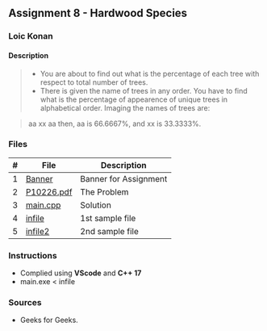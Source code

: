 ## Assignment 8 - Hardwood Species

### Loic Konan

#### Description

> - You are about to find out what is the percentage of each tree with respect to total number of trees.
> - There is given the name of trees in any order. You have to find what is the percentage of appearence of unique trees in alphabetical order. Imaging the names of trees are:

> aa
> xx
> aa
> then, aa is 66.6667%, and xx is 33.3333%.

### Files

|   #   | File                     | Description           |
| :---: | ------------------------ | --------------------- |
|   1   | [Banner](Banner)         | Banner for Assignment |
|   2   | [P10226.pdf](P10226.pdf) | The Problem           |
|   3   | [main.cpp](main.cpp)     | Solution              |
|   4   | [infile](infile)         | 1st sample file       |
|   5   | [infile2](infile2)       | 2nd sample file       |

### Instructions

- Complied using **VScode** and **C++ 17**
- main.exe < infile

### Sources

- Geeks for Geeks.

